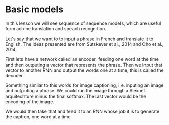 # Basic models

In this lesson we will see sequence of sequence models, which are useful form achine translation and speach recognition.

Let's say that we want to to input a phrase in French and translate it to English. The ideas presented are from Sutskever et al., 2014 and Cho et al., 2014.

First lets have a network called an encoder, feeding one word at the time and then outputing a vector that represents the phrase. Then we input that vector to another RNN and output the words one at a time, this is called the decoder.

Something similar to this words for image captioning, i.e. inputing an image and outputing a phrase. We could run the image through a Alexnet arquitechture minus the final softmax. The last vector would be the encoding of the image.

We would then take that and feed it to an RNN whose job it is to generate the caption, one word at a time.
